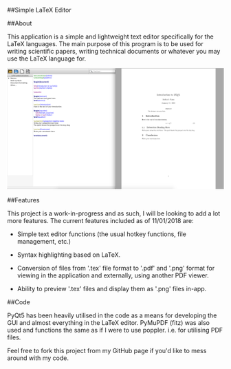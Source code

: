 ##Simple LaTeX Editor

##About

This application is a simple and lightweight text editor specifically for the LaTeX languages.
The main purpose of this program is to be used for writing scientific papers, writing technical documents or whatever you may use the LaTeX language for.

![Alt text](./assets/editor-screenshot-11_01_18.png?raw=true "Basic screenshot")

##Features

This project is a work-in-progress and as such, I will be looking to add a lot more features. The current features included as of 11/01/2018 are:

- Simple text editor functions (the usual hotkey functions, file management, etc.)

- Syntax highlighting based on LaTeX.

- Conversion of files from '.tex' file format to '.pdf' and '.png' format for viewing in the application and externally, using another PDF viewer.

- Ability to preview '.tex' files and display them as '.png' files in-app.

##Code

PyQt5 has been heavily utilised in the code as a means for developing the GUI and almost everything in the LaTeX editor.
PyMuPDF (fitz) was also used and functions the same as if I were to use poppler. i.e. for utilising PDF files.

Feel free to fork this project from my GitHub page if you'd like to mess around with my code.